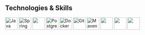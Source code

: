 ## Technologies & Skills
<p align="left">
  <img src="https://cdn.jsdelivr.net/gh/devicons/devicon@latest/icons/java/java-original.svg" alt="Java" width="40" height="40"/> 
  <img src="https://cdn.jsdelivr.net/gh/devicons/devicon@latest/icons/spring/spring-original.svg" alt="Spring" width="40" height="40"/> 
  <img src="https://cdn.jsdelivr.net/gh/devicons/devicon@latest/icons/hibernate/hibernate-original.svg" width="40" height="40"/>
  <img src="https://cdn.jsdelivr.net/gh/devicons/devicon/icons/postgresql/postgresql-original.svg" alt="PostgreSQL" width="40" height="40"/> 
  <img src="https://cdn.jsdelivr.net/gh/devicons/devicon/icons/docker/docker-original.svg" alt="Docker" width="40" height="40"/> 
  <img src="https://cdn.jsdelivr.net/gh/devicons/devicon/icons/git/git-original.svg" alt="Git" width="40" height="40"/> 
  <img src="https://cdn.jsdelivr.net/gh/devicons/devicon/icons/maven/maven-original.svg" alt="Maven" width="40" height="40"/>
  <img src="https://cdn.jsdelivr.net/gh/devicons/devicon@latest/icons/junit/junit-original.svg" width="40" height="40"/>
  <img src="https://cdn.jsdelivr.net/gh/devicons/devicon@latest/icons/dbeaver/dbeaver-original.svg" width="40" height="40"/>
  <img src="https://cdn.jsdelivr.net/gh/devicons/devicon@latest/icons/postman/postman-original.svg" width="40" height="40"/>        
</p>
